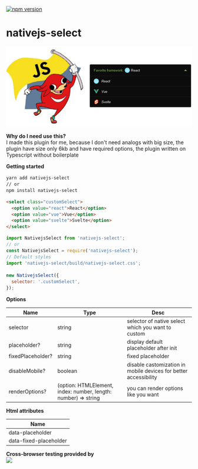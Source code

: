 [![npm version](https://badge.fury.io/js/nativejs-select.svg)](https://badge.fury.io/js/nativejs-select)

# nativejs-select

![alt text](https://github.com//FrontendMetis/nativejs-select/blob/master/devserver/img/nativejs-select.png?raw=true)

**Why do I need use this?**\
I made this plugin for me, because I don't need analogs with big size, the plugin have size only 6kb and have required options, the plugin written on Typescript without boilerplate

**Getting started**

```bash
yarn add nativejs-select
// or
npm install nativejs-select
```

```html
<select class="customSelect">
  <option value="react">React</option>
  <option value="vue">Vue</option>
  <option value="svelte">Svelte</option>
</select>
```

```javascript
import NativejsSelect from 'nativejs-select';
// or
const NativejsSelect = require('nativejs-select');
// Default styles
import 'nativejs-select/build/nativejs-select.css';

new NativejsSelect({
  selector: '.customSelect',
});
```

**Options**

| Name              | Type                                                           | Desc                                                             |
| ----------------- | -------------------------------------------------------------- | ---------------------------------------------------------------- |
| selector          | string                                                         | selector of native select which you want to custom               |
| placeholder?      | string                                                         | display default placeholder after init                           |
| fixedPlaceholder? | string                                                         | fixed placeholder                                                |
| disableMobile?    | boolean                                                        | disable castomization in mobile devices for better accessibility |
| renderOptions?    | (option: HTMLElement, index: number, length: number) => string | you can render options like you want                             |

**Html attributes**

| Name                   |
| ---------------------- |
| data-placeholder       |
| data-fixed-placeholder |

**Cross-browser testing provided by** \
<a href="https://www.browserstack.com/" target="_blank">
<img width="222px" src="https://i1.wp.com/www.diogonunes.com/blog/wp-content/uploads/2016/07/browserstack-logo.png?resize=840%2C276">
</a>
